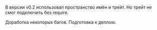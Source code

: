 
В версии v0.2 использовал пространство имён и трейт. 
Но трейт не смог подключить без require.

Доработка некоторых багов. Подготовка к деплою.